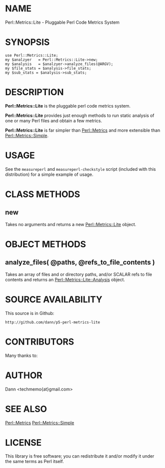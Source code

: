 # NAME

Perl::Metrics::Lite - Pluggable Perl Code Metrics System

# SYNOPSIS

    use Perl::Metrics::Lite;
    my $analzyer   = Perl::Metrics::Lite->new;
    my $analysis   = $analzyer->analyze_files(@ARGV);
    my $file_stats = $analysis->file_stats;
    my $sub_stats = $analysis->sub_stats;

# DESCRIPTION

**Perl::Metrics::Lite** is the pluggable perl code metrics system.

**Perl::Metrics::Lite** provides just enough methods to run static analysis
of one or many Perl files and obtain a few metrics.

**Perl::Metrics::Lite** is far simpler than [Perl::Metrics](https://metacpan.org/pod/Perl::Metrics) 
and more extensible than [Perl::Metrics::Simple](https://metacpan.org/pod/Perl::Metrics::Simple).

# USAGE

See the `measureperl` and `measureperl-checkstyle`  script 
(included with this distribution) for a simple example of usage.

# CLASS METHODS

## new

Takes no arguments and returns a new [Perl::Metrics::Lite](https://metacpan.org/pod/Perl::Metrics::Lite) object.

# OBJECT METHODS

## analyze\_files( @paths, @refs\_to\_file\_contents )

Takes an array of files and or directory paths, and/or
SCALAR refs to file contents and returns
an [Perl::Metrics::Lite::Analysis](https://metacpan.org/pod/Perl::Metrics::Lite::Analysis) object.

# SOURCE AVAILABILITY

This source is in Github:

    http://github.com/dann/p5-perl-metrics-lite

# CONTRIBUTORS

Many thanks to:

# AUTHOR

Dann &lt;techmemo{at}gmail.com>

# SEE ALSO

[Perl::Metrics](https://metacpan.org/pod/Perl::Metrics)
[Perl::Metrics::Simple](https://metacpan.org/pod/Perl::Metrics::Simple)

# LICENSE

This library is free software; you can redistribute it and/or modify
it under the same terms as Perl itself.
